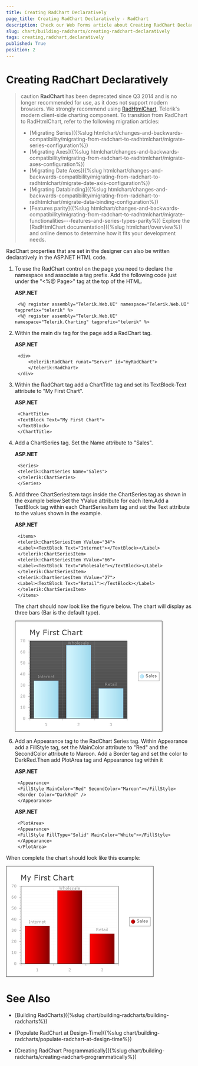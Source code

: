 ```yaml
---
title: Creating RadChart Declaratively
page_title: Creating RadChart Declaratively - RadChart
description: Check our Web Forms article about Creating RadChart Declaratively.
slug: chart/building-radcharts/creating-radchart-declaratively
tags: creating,radchart,declaratively
published: True
position: 2
---
```


# Creating RadChart Declaratively

>caution **RadChart** has been deprecated since Q3 2014 and is no longer recommended for use, as it does not support modern browsers. We strongly recommend using [RadHtmlChart](https://www.telerik.com/products/aspnet-ajax/html-chart.aspx), Telerik's modern client-side charting component. 
>To transition from RadChart to RadHtmlChart, refer to the following migration articles:
> - [Migrating Series]({%slug htmlchart/changes-and-backwards-compatibility/migrating-from-radchart-to-radhtmlchart/migrate-series-configuration%})
> - [Migrating Axes]({%slug htmlchart/changes-and-backwards-compatibility/migrating-from-radchart-to-radhtmlchart/migrate-axes-configuration%})
> - [Migrating Date Axes]({%slug htmlchart/changes-and-backwards-compatibility/migrating-from-radchart-to-radhtmlchart/migrate-date-axis-configuration%})
> - [Migrating Databinding]({%slug htmlchart/changes-and-backwards-compatibility/migrating-from-radchart-to-radhtmlchart/migrate-data-binding-configuration%})
> - [Features parity]({%slug htmlchart/changes-and-backwards-compatibility/migrating-from-radchart-to-radhtmlchart/migrate-functionalities---features-and-series-types-parity%})
>Explore the [RadHtmlChart documentation]({%slug htmlchart/overview%}) and online demos to determine how it fits your development needs.

RadChart properties that are set in the designer can also be written declaratively in the ASP.NET HTML code.

1. To use the RadChart control on the page you need to declare the namespace and associate a tag prefix. Add the following code just under the "<%@ Page>" tag at the top of the HTML.

	**ASP.NET**

		<%@ register assembly="Telerik.Web.UI" namespace="Telerik.Web.UI" tagprefix="telerik" %>
		<%@ register assembly="Telerik.Web.UI" namespace="Telerik.Charting" tagprefix="telerik" %>

1. Within the main div tag for the page add a RadChart tag.

	**ASP.NET**

		<div>
			<telerik:RadChart runat="Server" id="myRadChart">
			</telerik:RadChart>
		</div>

1. Within the RadChart tag add a ChartTitle tag and set its TextBlock-Text attribute to "My First Chart".

	**ASP.NET**

		<ChartTitle>
		<TextBlock Text="My First Chart">
		</TextBlock>
		</ChartTitle> 

1. Add a ChartSeries tag. Set the Name attribute to "Sales".

	**ASP.NET**

		<Series>
		<telerik:ChartSeries Name="Sales">
		</telerik:ChartSeries>
		</Series> 

1. Add three ChartSeriesItem tags inside the ChartSeries tag as shown in the example below.Set the YValue attribute for each item.Add a TextBlock tag within each ChartSeriesItem tag and set the Text attribute to the values shown in the example.

	**ASP.NET**

		<items>
		<telerik:ChartSeriesItem YValue="34">
		<Label><TextBlock Text="Internet"></TextBlock></Label>
		</telerik:ChartSeriesItem>
		<telerik:ChartSeriesItem YValue="66">
		<Label><TextBlock Text="Wholesale"></TextBlock></Label>
		</telerik:ChartSeriesItem>
		<telerik:ChartSeriesItem YValue="27">
		<Label><TextBlock Text="Retail"></TextBlock></Label>
		</telerik:ChartSeriesItem>
		</items> 

	The chart should now look like the figure below. The chart will display as three bars (Bar is the default type).

	![Building RadChart](images/radchart-building003.png)

1. Add an Appearance tag to the RadChart Series tag. Within Appearance add a FillStyle tag, set the MainColor attribute to "Red" and the SecondColor attribute to Maroon. Add a Border tag and set the color to DarkRed.Then add PlotArea tag and Appearance tag within it

	**ASP.NET**

		<Appearance>
		<FillStyle MainColor="Red" SecondColor="Maroon"></FillStyle>
		<Border Color="DarkRed" />
		</Appearance> 

	**ASP.NET**
	
		<PlotArea>
		<Appearance>
		<FillStyle FillType="Solid" MainColor="White"></FillStyle>
		</Appearance>
		</PlotArea> 

When complete the chart should look like this example:

![Finished Chart](images/radchart-building004.png)

# See Also

 * [Building RadCharts]({%slug chart/building-radcharts/building-radcharts%})

 * [Populate RadChart at Design-Time]({%slug chart/building-radcharts/populate-radchart-at-design-time%})

 * [Creating RadChart Programmatically]({%slug chart/building-radcharts/creating-radchart-programmatically%})
